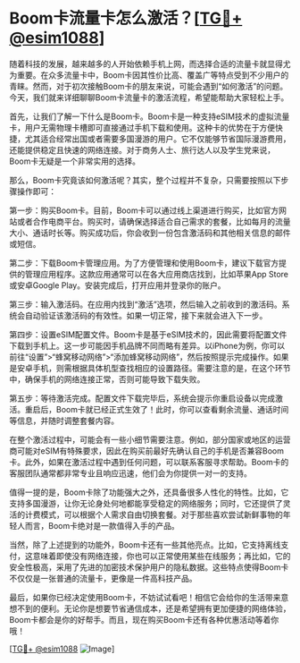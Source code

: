 # Boom卡流量卡怎么激活？[[TG💪+ @esim1088](https://t.me/s/esim1088)]

随着科技的发展，越来越多的人开始依赖手机上网，而选择合适的流量卡就显得尤为重要。在众多流量卡中，Boom卡因其性价比高、覆盖广等特点受到不少用户的青睐。然而，对于初次接触Boom卡的朋友来说，可能会遇到“如何激活”的问题。今天，我们就来详细聊聊Boom卡流量卡的激活流程，希望能帮助大家轻松上手。

首先，让我们了解一下什么是Boom卡。Boom卡是一种支持eSIM技术的虚拟流量卡，用户无需物理卡槽即可直接通过手机下载和使用。这种卡的优势在于方便快捷，尤其适合经常出国或者需要多国漫游的用户。它不仅能够节省国际漫游费用，还能提供稳定且快速的网络连接。对于商务人士、旅行达人以及学生党来说，Boom卡无疑是一个非常实用的选择。

那么，Boom卡究竟该如何激活呢？其实，整个过程并不复杂，只需要按照以下步骤操作即可：

第一步：购买Boom卡。目前，Boom卡可以通过线上渠道进行购买，比如官方网站或者合作电商平台。购买时，请确保选择适合自己需求的套餐，比如每月的流量大小、通话时长等。购买成功后，你会收到一份包含激活码和其他相关信息的邮件或短信。

第二步：下载Boom卡管理应用。为了方便管理和使用Boom卡，建议下载官方提供的管理应用程序。这款应用通常可以在各大应用商店找到，比如苹果App Store或安卓Google Play。安装完成后，打开应用并登录你的账户。

第三步：输入激活码。在应用内找到“激活”选项，然后输入之前收到的激活码。系统会自动验证该激活码的有效性。如果一切正常，接下来就会进入下一步。

第四步：设置eSIM配置文件。Boom卡是基于eSIM技术的，因此需要将配置文件下载到手机上。这一步可能因手机品牌不同而略有差异。以iPhone为例，你可以前往“设置”>“蜂窝移动网络”>“添加蜂窝移动网络”，然后按照提示完成操作。如果是安卓手机，则需根据具体机型查找相应的设置路径。需要注意的是，在这个环节中，确保手机的网络连接正常，否则可能导致下载失败。

第五步：等待激活完成。配置文件下载完毕后，系统会提示你重启设备以完成激活。重启后，Boom卡就已经正式生效了！此时，你可以查看剩余流量、通话时间等信息，并随时调整套餐内容。

在整个激活过程中，可能会有一些小细节需要注意。例如，部分国家或地区的运营商可能对eSIM有特殊要求，因此在购买前最好先确认自己的手机是否兼容Boom卡。此外，如果在激活过程中遇到任何问题，可以联系客服寻求帮助。Boom卡的客服团队通常都非常专业且响应迅速，他们会为你提供一对一的支持。

值得一提的是，Boom卡除了功能强大之外，还具备很多人性化的特性。比如，它支持多国漫游，让你无论身处何地都能享受稳定的网络服务；同时，它还提供了灵活的计费模式，可以根据个人需求自由切换套餐。对于那些喜欢尝试新鲜事物的年轻人而言，Boom卡绝对是一款值得入手的产品。

当然，除了上述提到的功能外，Boom卡还有一些其他亮点。比如，它支持离线支付，这意味着即使没有网络连接，你也可以正常使用某些在线服务；再比如，它的安全性极高，采用了先进的加密技术保护用户的隐私数据。这些特点使得Boom卡不仅仅是一张普通的流量卡，更像是一件高科技产品。

最后，如果你已经决定使用Boom卡，不妨试试看吧！相信它会给你的生活带来意想不到的便利。无论你是想要节省通信成本，还是希望拥有更加便捷的网络体验，Boom卡都会是你的好帮手。而且，现在购买Boom卡还有各种优惠活动等着你哦！

[[TG💪+ @esim1088](https://t.me/s/esim1088) ![Image](https://i.postimg.cc/4NQfJmqS/Snipaste-2025-05-13-00-14-12.png)]